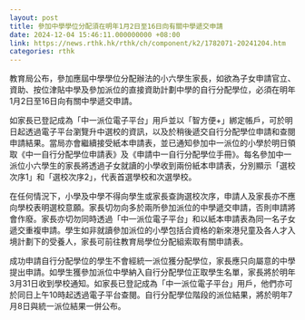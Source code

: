 ```yaml
---
layout: post
title: 參加中學學位分配須在明年1月2日至16日向有關中學遞交申請
date: 2024-12-04 15:46:11.000000000 +08:00
link: https://news.rthk.hk/rthk/ch/component/k2/1782071-20241204.htm
categories: rthk
---
```


教育局公布，參加應屆中學學位分配辦法的小六學生家長，如欲為子女申請官立、資助、按位津貼中學及參加派位的直接資助計劃中學的自行分配學位，必須在明年1月2日至16日向有關中學遞交申請。
 
如家長已登記成為「中一派位電子平台」用戶並以「智方便+」綁定帳戶，可於明日起透過電子平台瀏覽升中選校的資訊，以及於稍後遞交自行分配學位申請和查閱申請結果。當局亦會繼續接受紙本申請表，並已通知參加中一派位的小學於明日領取《中一自行分配學位申請表》及《申請中一自行分配學位手冊》。每名參加中一派位小六學生的家長將透過子女就讀的小學收到兩份紙本申請表，分別顯示「選校次序1」和「選校次序2」，代表首選學校和次選學校。

在任何情況下，小學及中學不得向學生或家長查詢選校次序，申請人及家長亦不應向學校表明選校意願。家長切勿向多於兩所參加派位的中學遞交申請，否則申請將會作廢。家長亦切勿同時透過「中一派位電子平台」和以紙本申請表為同一名子女遞交重複申請。學生如非就讀參加派位的小學包括合資格的新來港兒童及各人才入境計劃下的受養人，家長可前往教育局學位分配組索取有關申請表。

成功申請自行分配學位的學生不會經統一派位獲分配學位，家長應只向屬意的中學提出申請。如學生獲參加派位中學納入自行分配學位正取學生名單，家長將於明年3月31日收到學校通知。如家長已登記成為「中一派位電子平台」用戶，他們亦可於同日上午10時起透過電子平台查閱。自行分配學位階段的派位結果，將於明年7月8日與統一派位結果一併公布。
